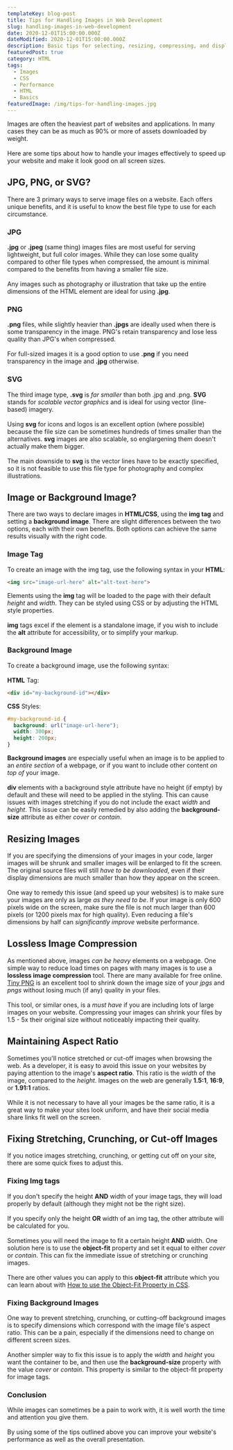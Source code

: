 ```yaml
---
templateKey: blog-post
title: Tips for Handling Images in Web Development
slug: handling-images-in-web-development
date: 2020-12-01T15:00:00.000Z
dateModified: 2020-12-01T15:00:00.000Z
description: Basic tips for selecting, resizing, compressing, and displaying images in web development. Handling images can help your website performance and design.
featuredPost: true
category: HTML
tags:
  - Images
  - CSS
  - Performance
  - HTML
  - Basics
featuredImage: /img/tips-for-handling-images.jpg
---
```


Images are often the heaviest part of websites and applications. In many cases they can be as much as 90% or more of assets downloaded by weight.  
<br />
Here are some tips about how to handle your images effectively to speed up your website and make it look good on all screen sizes.

## JPG, PNG, or SVG?
There are 3 primary ways to serve image files on a website. Each offers unique benefits, and it is useful to know the best file type to use for each circumstance.

### JPG
**.jpg** or **.jpeg** (same thing) images files are most useful for serving lightweight, but full color images. While they can lose some quality compared to other file types when compressed, the amount is minimal compared to the benefits from having a smaller file size.  
<br />
Any images such as photography or illustration that take up the entire dimensions of the HTML element are ideal for using **.jpg**. 

### PNG
**.png** files, while slightly heavier than **.jpgs** are ideally used when there is some transparency in the image. PNG's retain transparency and lose less quality than JPG's when compressed.  
<br />
For full-sized images it is a good option to use **.png** if you need transparency in the image and **.jpg** otherwise.

### SVG
The third image type, **.svg** is *far smaller* than both .jpg and .png. **SVG** stands for *scalable vector graphics* and is ideal for using vector (line-based) imagery.  
<br />
Using **svg** for icons and logos is an excellent option (where possible) because the file size can be sometimes hundreds of times smaller than the alternatives. **svg** images are also scalable, so englargening them doesn't actually make them bigger.  
<br />
The main downside to **svg** is the vector lines have to be exactly specified, so it is not feasible to use this file type for photography and complex illustrations.

## Image or Background Image?
There are two ways to declare images in **HTML/CSS**, using the **img tag** and setting a **background image**. There are slight differences between the two options, each with their own benefits. Both options can achieve the same results visually with the right code.

### Image Tag
To create an image with the img tag, use the following syntax in your **HTML**:

```html
<img src="image-url-here" alt="alt-text-here">
```

Elements using the **img** tag will be loaded to the page with their default *height* and *width*. They can be styled using CSS or by adjusting the HTML style properties.  
<br />
**img** tags excel if the element is a standalone image, if you wish to include the **alt** attribute for accessibility, or to simplify your markup.

### Background Image 
To create a background image, use the following syntax:  
<br />
**HTML** Tag:
```html
<div id="my-background-id"></div>
```
**CSS** Styles:
```css
#my-background-id {
  background: url("image-url-here");
  width: 300px;
  height: 200px;
}
```
**Background images** are especially useful when an image is to be applied to an *entire section* of a webpage, or if you want to include other content *on top of* your image.  
<br />
**div** elements with a background style attribute have no height (if empty) by default and these will need to be applied in the styling. This can cause issues with images stretching if you do not include the exact *width* and *height*. This issue can be easily remedied by also adding the **background-size** attribute as either *cover* or *contain*.

## Resizing Images
If you are specifying the dimensions of your images in your code, larger images will be shrunk and smaller images will be enlarged to fit the screen. The original source files will still *have to be downloaded*, even if their display dimensions are much smaller than how they appear on the screen.  
<br />
One way to remedy this issue (and speed up your websites) is to make sure your images are only as large *as they need to be*. If your image is only 600 pixels wide on the screen, make sure the file is not much larger than 600 pixels (or 1200 pixels max for high quality). Even reducing a file's dimensions by half can *significantly improve* website performance.

## Lossless Image Compression
As mentioned above, images *can be heavy* elements on a webpage. One simple way to reduce load times on pages with many images is to use a **lossless image compression** tool. There are many available for free online. [Tiny PNG](https://tinypng.com/) is an excellent tool to shrink down the image size of your *jpgs* and *pngs* without losing much (if any) quality in your files.  
<br />
This tool, or similar ones, is a *must have* if you are including lots of large images on your website. Compressing your images can shrink your files by 1.5 - 5x their original size without noticeably impacting their quality.

## Maintaining Aspect Ratio
Sometimes you'll notice stretched or cut-off images when browsing the web. As a developer, it is easy to avoid this issue on your websites by paying attention to the image's **aspect ratio**. This ratio is the *width* of the image, compared to the *height*. Images on the web are generally **1.5:1**, **16:9**, or **1.91:1** ratios.  
<br />
While it is not necessary to have all your images be the same ratio, it is a great way to make your sites look uniform, and have their social media share links fit well on the screen.  

## Fixing Stretching, Crunching, or Cut-off Images
If you notice images stretching, crunching, or getting cut off on your site, there are some quick fixes to adjust this.

### Fixing Img tags
If you don't specify the height **AND** width of your image tags, they will load properly by default (although they might not be the right size).  
<br />
If you specify only the height **OR** width of an img tag, the other attribute will be calculated for you.  
<br />
Sometimes you will need the image to fit a certain height **AND** width. One solution here is to use the **object-fit** property and set it equal to either *cover* or *contain*. This can fix the immediate issue of stretching or crunching images.  
<br />
There are other values you can apply to this **object-fit** attribute which you can learn about with [How to use the Object-Fit Property in CSS](https://www.code-boost.com/how-to-use-object-fit-property/).

### Fixing Background Images
One way to prevent stretching, crunching, or cutting-off background images is to specify dimensions which correspond with the image file's aspect ratio. This can be a pain, especially if the dimensions need to change on different screen sizes.  
<br />
Another simpler way to fix this issue is to apply the *width* and *height* you want the container to be, and then use the **background-size** property with the value *cover* or *contain*. This property is similar to the object-fit property for image tags.

### Conclusion
While images can sometimes be a pain to work with, it is well worth the time and attention you give them.  
<br />
By using some of the tips outlined above you can improve your website's performance as well as the overall presentation.